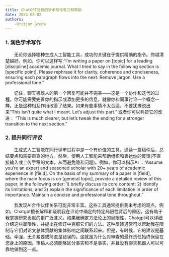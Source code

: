 ```yaml
---
title: ChatGPT对我的学术写作有三种帮助
date: 2024-08-02
authors:
    -Dritjon Gruda
---
```


### 1. 润色学术写作
&emsp;&emsp;无论你选择哪种生成人工智能工具，成功的关键在于提供精确的指令。你越清楚越好。例如，你可以这样写:“I’m writing a paper on [topic] for a leading [discipline] academic journal. What I tried to say in the following section is [specific point]. Please rephrase it for clarity, coherence and conciseness, ensuring each paragraph flows into the next. Remove jargon. Use a professional tone.”

&emsp;&emsp;记住，聊天机器人的第一个回复可能并不完美——这是一个协作和迭代的过程。你可能需要完善你的指示或添加更多的信息，就像你和同事讨论一个概念一样。正是这种相互作用改善了结果。如果有些事情不太合适，不要犹豫说出来“This isn’t quite what I meant. Let’s adjust this part.”
或者你可以称赞它的改进： “This is much clearer, but let’s tweak the ending for a stronger transition to the next section.”

### 2. 提升同行评议
&emsp;&emsp;生成式人工智能在同行评审过程中是一个有价值的工具。通读一篇稿件后，总结要点和需要审查的地方。然后，使用人工智能来帮助组织和表达你的反馈(不直接输入或上传手稿的文本，从而避免隐私问题)。例如，你可以指示AI
：“Assume you’re an expert and seasoned scholar with 20+ years of academic experience in [field]. On the basis of my summary of a paper in [field], where the main focus is on [general topic], provide a detailed review of this paper, in the following order: 1) briefly discuss its core content; 2) identify its limitations; and 3) explain the significance of each limitation in order of importance. Maintain a concise and professional tone throughout.”

&emsp;&emsp;我发现AI合作伙伴关系可能非常丰富。这些工具通常提供我未考虑的观点。例如，Chatgpt擅长解释和证明我在评论中确定的特定局限性背后的原因，这有助于我掌握研究贡献的更广泛含义。如果我确定方法论上的局限性，Chatgpt可以详细介绍这些局限性，并提出在修订中克服它们的方法。这种反馈通常可以帮助我在限制与它们对论文总体贡献的集体影响之间联系起来。但是，有时候，它的建议是基础，牵强，无关紧要或简直是错误的。这就是为什么对审查的最终责任始终保留在您身上的原因。审稿人必须能够区分事实和不是事实，并且没有聊天机器人可以可靠地做到这一点。

